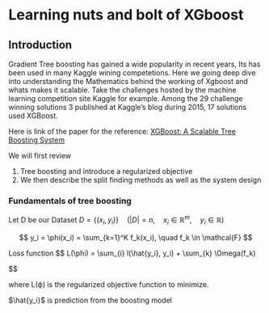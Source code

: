 # Learning nuts and bolt of XGboost
## Introduction
Gradient Tree boosting has gained a wide popularity in recent years, Its has been used in many Kaggle wining competetions. Here we going deep dive into understanding the Mathematics behind the working of Xgboost and whats makes it scalable.
Take the challenges hosted by the machine learning competition site Kaggle for example. Among
the 29 challenge winning solutions 3 published at Kaggle’s
blog during 2015, 17 solutions used XGBoost.

Here is link of the paper for the reference: [XGBoost: A Scalable Tree Boosting System](https://arxiv.org/pdf/1603.02754)

We will first review 
1. Tree boosting and introduce a regularized objective
2. We then describe the split finding methods as well as the system design

### Fundamentals of tree boosting
Let D be our Dataset
$D = \{(x_i, y_i)\} \quad (|D| = n, \quad x_i \in \mathbb{R}^m, \quad y_i \in \mathbb{R})$


$$
y_i = \phi(x_i) = \sum_{k=1}^K f_k(x_i), \quad f_k \in \mathcal{F}
$$

Loss function
$$
L(\phi) = \sum_{i} l(\hat{y_i}, y_i) + \sum_{k} \Omega(f_k)

$$

where
L(ϕ) is the regularized objective function to minimize.

$\hat{y_i}$ is prediction from the boosting model

